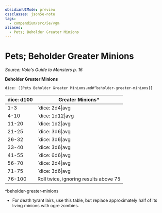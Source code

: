 ```yaml
---
obsidianUIMode: preview
cssclasses: json5e-note
tags:
  - compendium/src/5e/vgm
aliases:
  - Pets; Beholder Greater Minions
---
```

# Pets; Beholder Greater Minions
*Source: Volo's Guide to Monsters p. 16* 

**Beholder Greater Minions**

`dice: [[Pets Beholder Greater Minions.md#^beholder-greater-minions]]`

| dice: d100 | Greater Minions* |
|------------|------------------|
| 1-3 | `dice: 2d4\|avg|noform` (`2d4`) [[5. Mechanics/Bestiary/Fiend/Barlgura.md\|barlguras]] |
| 4-10 | `dice: 1d12\|avg|noform` (`1d12`) [[5. Mechanics/Bestiary/Giant/Ettin.md\|ettins]] |
| 11-20 | `dice: 1d2\|avg|noform` (`1d2`) [[5. Mechanics/Bestiary/Giant/Fire Giant.md\|fire giants]], `dice: 1d3\|avg|noform` (`1d3`) [[5. Mechanics/Bestiary/Giant/Frost Giant.md\|frost giants]], `dice: 2d4\|avg|noform` (`2d4`) [[5. Mechanics/Bestiary/Giant/Hill Giant.md\|hill giants]] or `dice: 1d6\|avg|noform` (`1d6`) [[5. Mechanics/Bestiary/Giant/Stone Giant.md\|stone giants]] (as appropriate to the terrain) |
| 21-25 | `dice: 3d6\|avg|noform` (`3d6`) [[5. Mechanics/Bestiary/Monstrosity/Hook Horror.md\|hook horrors]] |
| 26-32 | `dice: 3d6\|avg|noform` (`3d6`) [[5. Mechanics/Bestiary/Monstrosity/Manticore.md\|manticores]] |
| 33-40 | `dice: 3d6\|avg|noform` (`3d6`) [[5. Mechanics/Bestiary/Monstrosity/Minotaur.md\|minotaurs]] |
| 41-55 | `dice: 6d6\|avg|noform` (`6d6`) [[5. Mechanics/Bestiary/Giant/Ogre.md\|ogres]] |
| 56-70 | `dice: 2d4\|avg|noform` (`2d4`) [[5. Mechanics/Bestiary/Giant/Troll.md\|trolls]] |
| 71-75 | `dice: 3d6\|avg|noform` (`3d6`) [[5. Mechanics/Bestiary/Undead/Wight.md\|wights]] |
| 76-100 | Roll twice, ignoring results above 75 |
^beholder-greater-minions

* For death tyrant lairs, use this table, but replace approximately half of its living minions with ogre zombies.
